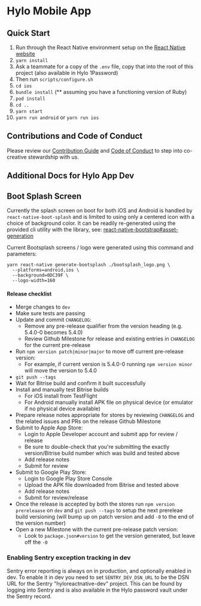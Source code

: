 # Hylo Mobile App

## Quick Start

1. Run through the React Native environment setup on the [React Native website](https://reactnative.dev/docs/environment-setup)
2. `yarn install`
3. Ask a teammate for a copy of the `.env` file, copy that into the root of this project (also available in Hylo 1Password)
4. Then run `scripts/configure.sh`
5. `cd ios`
6. `bundle install` (** assuming you have a functioning version of Ruby)
7. `pod install`
8. `cd ..`
9. `yarn start`
10. `yarn run android` or `yarn run ios`

## Contributions and Code of Conduct

Please review our [Contribution Guide](CONTRIBUTING.md) and [Code of Conduct](CODE_OF_CONDUCT.md) to step into co-creative stewardship with us.

## Additional Docs for Hylo App Dev

## Boot Splash Screen

Currently the splash screen on boot for both iOS and Android is handled by `react-native-boot-splash` and is limited to using only a centered icon with a choice of background color. It can be readily re-generated using the provided cli utility with the library, see: [react-native-bootstrap#asset-generation](https://github.com/zoontek/react-native-bootsplash#assets-generation)

Current Bootsplash screens / logo were generated using this command and parameters:

```
yarn react-native generate-bootsplash ./bootsplash_logo.png \
  --platforms=android,ios \
  --background=0DC39F \
  --logo-width=160
```

#### Release checklist

- Merge changes to `dev`
- Make sure tests are passing
- Update and commit `CHANGELOG`:
  - Remove any pre-release qualifier from the version heading (e.g. 5.4.0-0 becomes 5.4.0)
  - Review Github Milestone for release and existing entries in `CHANGELOG` for the current pre-release
- Run `npm version patch|minor|major` to move off current pre-release version:
  - For example, if current version is 5.4.0-0 running `npm version minor` will move the version to 5.4.0
- `git push --tags`
- Wait for Bitrise build and confirm it built successfully
- Install and manually test Bitrise builds
  - For iOS install from TestFlight
  - For Android manually install APK file on physical device (or emulator if no physical device available)
- Prepare release notes appropriate for stores by reviewing `CHANGELOG` and the related issues and PRs on the release Github Milestone
- Submit to Apple App Store:
  - Login to Apple Developer account and submit app for review / release
  - Be sure to double-check that you're submitting the exactly version/Bitrise build number which was build and tested above
  - Add release notes
  - Submit for review
- Submit to Google Play Store:
  - Login to Google Play Store Console 
  - Upload the APK file downloaded from Bitrise and tested above
  - Add release notes
  - Submit for review/release
- Once the release is accepted by both the stores run `npm version prereleaase` on `dev` and `git push --tags` to setup the next prereleae build versioning (will bump up on patch version and add `-0` to the end of the version number)
- Open a new Milestone with the current pre-release patch version:
  - Look to `package.json#version` to get the version generated, but leave off the `-0`

### Enabling Sentry exception tracking in dev

Sentry error reporting is always on in production, and optionally enabled in dev. To enable it in dev you need to set `SENTRY_DEV_DSN_URL` to be the DSN URL for the Sentry "hyloreactnative-dev" project. This can be found by logging into Sentry and is also available in the Hylo password vault under the Sentry record.
